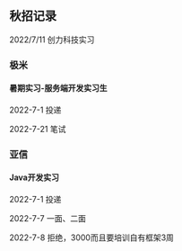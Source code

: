 ## 秋招记录

2022/7/11 创力科技实习

### 极米

#### 暑期实习-服务端开发实习生

2022-7-1 投递

2022-7-21 笔试

### 亚信

#### Java开发实习

2022-7-1 投递

2022-7-7 一面、二面

2022-7-8 拒绝，3000而且要培训自有框架3周